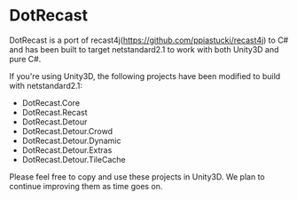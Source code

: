 # DotRecast
DotRecast is a port of recast4j(https://github.com/ppiastucki/recast4j) to C# and has been built to target netstandard2.1 to work with both Unity3D and pure C#.

If you're using Unity3D, the following projects have been modified to build with netstandard2.1:

- DotRecast.Core
- DotRecast.Recast
- DotRecast.Detour
- DotRecast.Detour.Crowd
- DotRecast.Detour.Dynamic
- DotRecast.Detour.Extras
- DotRecast.Detour.TileCache

 Please feel free to copy and use these projects in Unity3D. We plan to continue improving them as time goes on.
